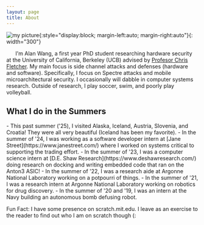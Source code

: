 ```yaml
---
layout: page
title: About
---
```


![my picture](/assets/images/my_picture.png){:style="display:block; margin-left:auto; margin-right:auto"}{: width="300"}

&nbsp;&nbsp;&nbsp;&nbsp;&nbsp;&nbsp;I'm Alan Wang, a first year PhD student researching hardware security at the University of California, Berkeley (UCB) advised by [Profesor Chris Fletcher](https://cwfletcher.github.io/). My main focus is side channel attacks and defenses (hardware and software). Specifically, I focus on Spectre attacks and mobile microarchitectural security. I occasionally will dabble in computer systems research. Outside of research, I play soccer, swim, and poorly play volleyball.  

<h2>What I do in the Summers</h2>
- This past summer ('25), I visited Alaska, Iceland, Austria, Slovenia, and Croatia! They were all very beautiful (Iceland has been my favorite).  
- In the summer of '24, I was working as a software developer intern at [Jane Street](https://www.janestreet.com/) where I worked on systems critical to supporting the trading effort.  
- In the summer of '23, I was a computer science intern at [D.E. Shaw Research](https://www.deshawresearch.com/) doing research on docking and writing embedded code that ran on the Anton3 ASIC!  
- In the summer of '22, I was a research aide at Argonne National Laboratory working on a potpourri of things.  
- In the summer of '21, I was a research intern at Argonne National Laboratory working on robotics for drug discovery.  
- In the summer of '20 and '19, I was an intern at the Navy building an autonomous bomb defusing robot.  

<p class="message">
  Fun Fact: I have some presence on scratch.mit.edu. I leave as an exercise to the reader to find out who I am on scratch though (:
</p>

